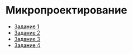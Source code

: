 # Микропроектирование

- [Задание 1](task_1)
- [Задание 2](task_2)
- [Задание 3](task_3)
- [Задание 4](task_4)
